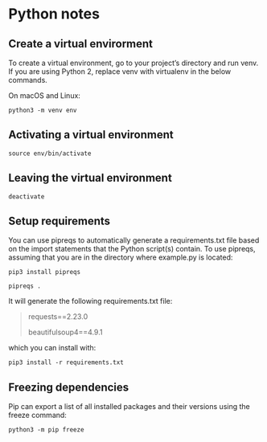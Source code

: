 # Python notes

## Create a virtual envirorment

To create a virtual environment, go to your project’s directory and run venv. If you are using Python 2, replace venv with virtualenv in the below commands.

On macOS and Linux:

`python3 -m venv env`

## Activating a virtual environment

`source env/bin/activate`

## Leaving the virtual environment

`deactivate`


## Setup requirements

You can use pipreqs to automatically generate a requirements.txt file based on the import statements that the Python script(s) contain. 
To use pipreqs, assuming that you are in the directory where example.py is located:

`pip3 install pipreqs`

`pipreqs .`

It will generate the following requirements.txt file:

> requests==2.23.0
> 
> beautifulsoup4==4.9.1

which you can install with:

`pip3 install -r requirements.txt`

## Freezing dependencies

Pip can export a list of all installed packages and their versions using the freeze command:

`python3 -m pip freeze`


